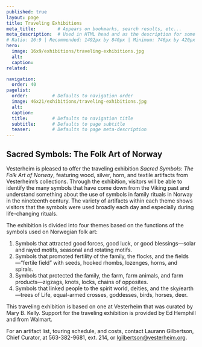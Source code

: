 ```yaml
---
published: true
layout: page
title: Traveling Exhibitions
meta_title:        # Appears on bookmarks, search results, etc...
meta_description:  # Used in HTML head and as the description for some search engines
# Ratio: 16:9 | Recommended: 1492px by 840px | Minimum: 746px by 420px
hero:
  image: 16x9/exhibitions/traveling-exhibitions.jpg
  alt:
  caption: 
related:

navigation:
  order: 40
pagelist:
  order:         # Defaults to navigation order
  image: 46x21/exhibitions/traveling-exhibitions.jpg
  alt:
  caption: 
  title:         # Defaults to navigation title
  subtitle:      # Defaults to page subtitle
  teaser:        # Defaults to page meta-description
---
```

Sacred Symbols: The Folk Art of Norway
--------------------------------------
Vesterheim is pleased to offer the traveling exhibition _Sacred Symbols: The Folk Art of Norway_, featuring wood, silver, horn, and textile artifacts from Vesterheim’s collections. Through the exhibition, visitors will be able to identify the many symbols that have come down from the Viking past and understand something about the use of symbols in family rituals in Norway in the nineteenth century. The variety of artifacts within each theme shows visitors that the symbols were used broadly each day and especially during life-changing rituals.

The exhibition is divided into four themes based on the functions of the symbols used on Norwegian folk art:

1. Symbols that attracted good forces, good luck, or good blessings—solar and rayed motifs, seasonal and rotating motifs.
2. Symbols that promoted fertility of the family, the flocks, and the fields—“fertile field” with seeds, hooked rhombs, lozenges, horns, and spirals.
3. Symbols that protected the family, the farm, farm animals, and farm products—zigzags, knots, locks, chains of opposites.
4. Symbols that linked people to the spirit world, deities, and the sky/earth—trees of Life, equal-armed crosses, goddesses, birds, horses, deer.

This traveling exhibition is based on one at Vesterheim that was curated by Mary B. Kelly. Support for the traveling exhibition is provided by Ed Hemphill and from Walmart.

For an artifact list, touring schedule, and costs, contact Laurann Gilbertson, Chief Curator, at 563-382-9681, ext. 214, or [lgilbertson@vesterheim.org](mailto:lgilbertson@vesterheim.org).